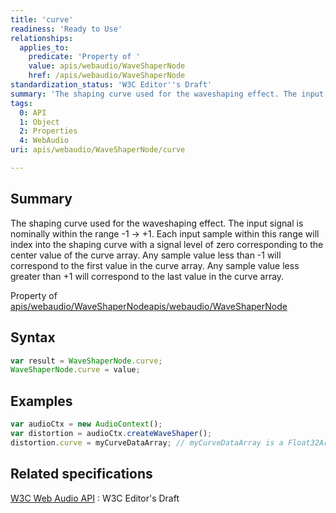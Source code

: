 ```yaml
---
title: 'curve'
readiness: 'Ready to Use'
relationships:
  applies_to:
    predicate: 'Property of '
    value: apis/webaudio/WaveShaperNode
    href: /apis/webaudio/WaveShaperNode
standardization_status: 'W3C Editor''s Draft'
summary: 'The shaping curve used for the waveshaping effect. The input signal is nominally within the range -1 -&gt; +1. Each input sample within this range will index into the shaping curve with a signal level of zero corresponding to the center value of the curve array. Any sample value less than -1 will correspond to the first value in the curve array. Any sample value less greater than +1 will correspond to the last value in the curve array.'
tags:
  0: API
  1: Object
  2: Properties
  4: WebAudio
uri: apis/webaudio/WaveShaperNode/curve

---
```

## Summary

The shaping curve used for the waveshaping effect. The input signal is nominally within the range -1 -&gt; +1. Each input sample within this range will index into the shaping curve with a signal level of zero corresponding to the center value of the curve array. Any sample value less than -1 will correspond to the first value in the curve array. Any sample value less greater than +1 will correspond to the last value in the curve array.

Property of [apis/webaudio/WaveShaperNode](/apis/webaudio/WaveShaperNode)[apis/webaudio/WaveShaperNode](/apis/webaudio/WaveShaperNode)

## Syntax

``` js
var result = WaveShaperNode.curve;
WaveShaperNode.curve = value;
```

## Examples

``` js
var audioCtx = new AudioContext();
var distortion = audioCtx.createWaveShaper();
distortion.curve = myCurveDataArray; // myCurveDataArray is a Float32Array
```

## Related specifications

[W3C Web Audio API](http://webaudio.github.io/web-audio-api/)
:   W3C Editor's Draft
